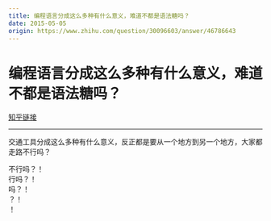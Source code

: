 ```yaml
---
title: 编程语言分成这么多种有什么意义，难道不都是语法糖吗？
date: 2015-05-05
origin: https://www.zhihu.com/question/30096603/answer/46786643
---
```

# 编程语言分成这么多种有什么意义，难道不都是语法糖吗？

[知乎链接](https://www.zhihu.com/question/30096603/answer/46786643)

---------

<span class="RichText ztext CopyrightRichText-richText" itemprop="text"><p>交通工具分成这么多种有什么意义，反正都是要从一个地方到另一个地方，大家都走路不行吗？</p>不行吗？！<br>行吗？！<br>吗？！<br>？！<br>！</span>